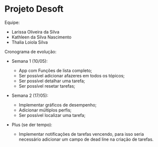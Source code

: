 # Projeto Desoft
Equipe:
- Larissa Oliveira da Silva
- Kathleen da Silva Nascimento
- Thalia Loiola Silva

Cronograma de evolução:
- Semana 1 (10/05):
    - App com Funções de lista completo;
    - Ser possível adicionar afazeres em todos os tópicos;
    - Ser possível detalhar uma tarefa;
    - Ser possível resetar tarefas;

- Semana 2 (17/05):
    - Implementar gráficos de desempenho;
    - Adicionar múltiplos perfis;
    - Ser possível localizar uma tarefa;

- Plus (se der tempo):
    - Implementar notificações de tarefas vencendo, para isso
    seria necessário adicionar um campo de dead line na criação de tarefas.